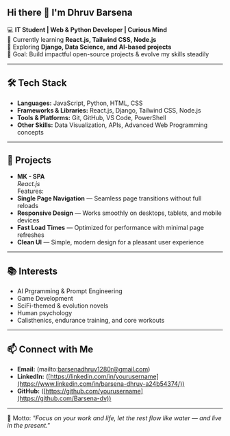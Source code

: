 ## Hi there 👋 I'm Dhruv Barsena

<!--
**Barsena-dv/Barsena-dv** is a ✨ _special_ ✨ repository because its `README.md` (this file) appears on your GitHub profile.

Here are some ideas to get you started:

- 🔭 I’m currently working on ...
- 🌱 I’m currently learning ...
- 👯 I’m looking to collaborate on ...
- 🤔 I’m looking for help with ...
- 💬 Ask me about ...
- 📫 How to reach me: ...
- 😄 Pronouns: ...
- ⚡ Fun fact: ...
-->

💻 **IT Student | Web & Python Developer | Curious Mind**  
🌱 Currently learning **React.js, Tailwind CSS, Node.js**  
🚀 Exploring **Django, Data Science, and AI-based projects**  
🎯 Goal: Build impactful open-source projects & evolve my skills steadily

---

## 🛠️ Tech Stack
- **Languages:** JavaScript, Python, HTML, CSS
- **Frameworks & Libraries:** React.js, Django, Tailwind CSS, Node.js
- **Tools & Platforms:** Git, GitHub, VS Code, PowerShell
- **Other Skills:** Data Visualization, APIs, Advanced Web Programming concepts

---

## 📌 Projects
- **MK - SPA**  
  *React.js*  
  Features:  
- **Single Page Navigation** — Seamless page transitions without full reloads  
- **Responsive Design** — Works smoothly on desktops, tablets, and mobile devices  
- **Fast Load Times** — Optimized for performance with minimal page refreshes  
- **Clean UI** — Simple, modern design for a pleasant user experience  

---

## 📚 Interests
- AI Prgramming & Prompt Engineering
- Game Development
- SciFi-themed & evolution novels  
- Human psychology  
- Calisthenics, endurance training, and core workouts  

---

## 📫 Connect with Me
- **Email:** (mailto:barsenadhruv1280r@gmail.com)  
- **LinkedIn:** ([https://linkedin.com/in/yourusername](https://www.linkedin.com/in/barsena-dhruv-a24b54374/))  
- **GitHub:** ([https://github.com/yourusername](https://github.com/Barsena-dv))

---
 
💬 Motto: *"Focus on your work and life, let the rest flow like water — and live in the present."*


